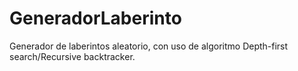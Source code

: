 # GeneradorLaberinto
Generador de laberintos aleatorio, con uso de algoritmo Depth-first search/Recursive backtracker.
